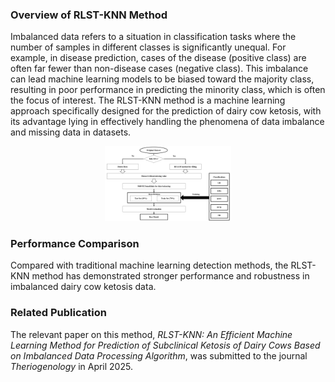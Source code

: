 ### Overview of RLST-KNN Method  
Imbalanced data refers to a situation in classification tasks where the number of samples in different classes is significantly unequal. For example, in disease prediction, cases of the disease (positive class) are often far fewer than non-disease cases (negative class). This imbalance can lead machine learning models to be biased toward the majority class, resulting in poor performance in predicting the minority class, which is often the focus of interest.
The RLST-KNN method is a machine learning approach specifically designed for the prediction of dairy cow ketosis, with its advantage lying in effectively handling the phenomena of data imbalance and missing data in datasets.  

<p align="center">
  <img src="Picture/Fig1.png" alt="SMOTE algorithm disturbed by outliers" width="40%" />
</p>

### Performance Comparison  
Compared with traditional machine learning detection methods, the RLST-KNN method has demonstrated stronger performance and robustness in imbalanced dairy cow ketosis data.  

### Related Publication  
The relevant paper on this method, *RLST-KNN: An Efficient Machine Learning Method for Prediction of Subclinical Ketosis of Dairy Cows Based on Imbalanced Data Processing Algorithm*, was submitted to the journal *Theriogenology* in April 2025.
